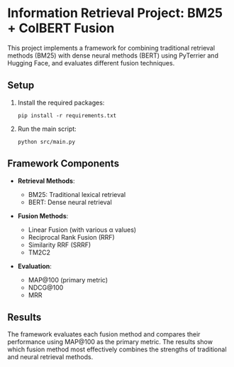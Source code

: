 # Information Retrieval Project: BM25 + ColBERT Fusion

This project implements a framework for combining traditional retrieval methods (BM25) with dense neural methods (BERT) using PyTerrier and Hugging Face, and evaluates different fusion techniques.

## Setup

1. Install the required packages:
   ```
   pip install -r requirements.txt
   ```

3. Run the main script:
   ```
   python src/main.py
   ```

## Framework Components

- **Retrieval Methods**:
  - BM25: Traditional lexical retrieval
  - BERT: Dense neural retrieval
  
- **Fusion Methods**:
  - Linear Fusion (with various α values)
  - Reciprocal Rank Fusion (RRF)
  - Similarity RRF (SRRF)
  - TM2C2

- **Evaluation**:
  - MAP@100 (primary metric)
  - NDCG@100
  - MRR

## Results

The framework evaluates each fusion method and compares their performance using MAP@100 as the primary metric. The results show which fusion method most effectively combines the strengths of traditional and neural retrieval methods.